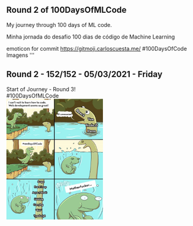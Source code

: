 ## Round 2 of 100DaysOfMLCode

My journey through 100 days of ML code. 

Minha jornada do desafio 100 dias de código de Machine Learning

emoticon for commit https://gitmoji.carloscuesta.me/
#100DaysOfCode
Imagens
''' 

## Round 2 - 152/152 - 05/03/2021 - Friday
Start of Journey - Round 3!<br>
#100DaysOfMLCode
<br>
<img alt="100DaysOfCode" src="./img/apGLZdB_700bwp.webp"  width="50%" heigth="50%"/>
